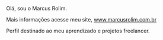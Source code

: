 Olá, sou o Marcus Rolim.

Mais informações acesse meu site, www.marcusrolim.com.br

Perfil destinado ao meu aprendizado e projetos freelancer.
